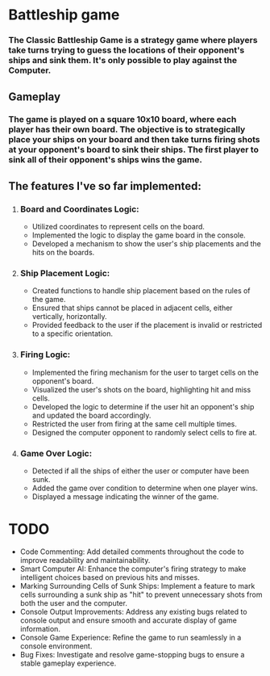 # Battleship game


### The Classic Battleship Game is a strategy game where players take turns trying to guess the locations of their opponent's ships and sink them. It's only possible to play against the Computer.


## Gameplay
### The game is played on a square 10x10 board, where each player has their own board. The objective is to strategically place your ships on your board and then take turns firing shots at your opponent's board to sink their ships. The first player to sink all of their opponent's ships wins the game.


## The features I've so far implemented:
1. ### Board and Coordinates Logic:
   - Utilized coordinates to represent cells on the board.
   - Implemented the logic to display the game board in the console.
   - Developed a mechanism to show the user's ship placements and the hits on the boards.
     

2. ### Ship Placement Logic:
   - Created functions to handle ship placement based on the rules of the game.
   - Ensured that ships cannot be placed in adjacent cells, either vertically, horizontally.
   - Provided feedback to the user if the placement is invalid or restricted to a specific orientation.


3. ### Firing Logic:
   - Implemented the firing mechanism for the user to target cells on the opponent's board.
   - Visualized the user's shots on the board, highlighting hit and miss cells.
   - Developed the logic to determine if the user hit an opponent's ship and updated the board accordingly.
   - Restricted the user from firing at the same cell multiple times.
   - Designed the computer opponent to randomly select cells to fire at.


4. ### Game Over Logic:
   - Detected if all the ships of either the user or computer have been sunk.
   - Added the game over condition to determine when one player wins.
   - Displayed a message indicating the winner of the game.


# TODO
 - Code Commenting: Add detailed comments throughout the code to improve readability and maintainability.
 - Smart Computer AI: Enhance the computer's firing strategy to make intelligent choices based on previous hits and misses.
 - Marking Surrounding Cells of Sunk Ships: Implement a feature to mark cells surrounding a sunk ship as "hit" to prevent unnecessary shots from both the user and the computer.
 - Console Output Improvements: Address any existing bugs related to console output and ensure smooth and accurate display of game information.
 - Console Game Experience: Refine the game to run seamlessly in a console environment.
 - Bug Fixes: Investigate and resolve game-stopping bugs to ensure a stable gameplay experience.



